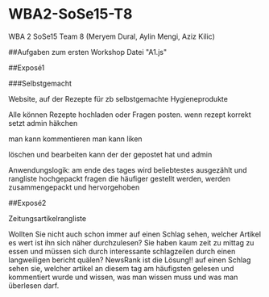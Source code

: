 # WBA2-SoSe15-T8
WBA 2 SoSe15 Team 8 (Meryem Dural, Aylin Mengi, Aziz Kilic)
  
##Aufgaben zum ersten Workshop
Datei "A1.js"

##Exposé1

###Selbstgemacht

Website, auf der Rezepte für zb selbstgemachte Hygieneprodukte

Alle können Rezepte hochladen oder Fragen posten. wenn rezept korrekt setzt admin häkchen

man kann kommentieren
man kann liken


löschen und bearbeiten kann der der gepostet hat und admin


Anwendungslogik: am ende des tages wird beliebtestes ausgezählt und rangliste hochgepackt
                  fragen die häufiger gestellt werden, werden zusammengepackt und hervorgehoben



##Exposé2

Zeitungsartikelrangliste

Wollten Sie nicht auch schon immer auf einen Schlag sehen, welcher Artikel es wert ist ihn sich näher durchzulesen? Sie haben kaum zeit zu mittag zu essen und müssen sich durch interessante schlagzeilen durch einen langweiligen bericht quälen? 
NewsRank ist die Lösung!! auf einen Schlag sehen sie, welcher artikel an diesem tag am häufigsten gelesen und kommentiert wurde und wissen, was man wissen muss und was man überlesen darf.
